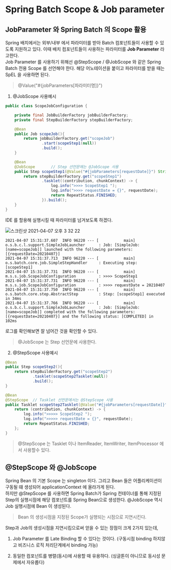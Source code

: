 # Spring Batch Scope & Job parameter

## JobParameter 와 Spring Batch 의 Scope 활용
Spring 배치에서는 외부/내부 에서 파라미터를 받아 Batch 컴포넌트들이 사용할 수 있도록 지원하고 있다.
이때 배치 컴포넌트들이 사용하는 파라미터를 **Job Parameter** 라고한다.  
Job Parameter 를 사용하기 위해선 @StepScope / @JobScope 와 같은 Spring Batch 전용 Scope 를 선언해야 한다. 
해당 어노테이션을 붙이고 파라미터를 받을 때는 SpEL 을 사용하면 된다. 
> @Value("#{jobParameters[파라미터명]}")

1. @JobScope 사용예시 
```java
public class ScopeJobConfiguration {

    private final JobBuilderFactory jobBuilderFactory;
    private final StepBuilderFactory stepBuilderFactory;

    @Bean
    public Job scopeJob(){
        return jobBuilderFactory.get("scopeJob")
                .start(scopeStep1(null))
                .build();
    }

    @Bean
    @JobScope       // Step 선언문에는 @JobScope 사용
    public Step scopeStep1(@Value("#{jobParameters[requestDate]}") String requestDate){ // SpEL 사용
        return stepBuilderFactory.get("scopeStep1")
                .tasklet((contribution, chunkContext) -> {
                    log.info(">>>> ScopeStep1 ");
                    log.info(">>>> requestDate = {}", requestDate);
                    return RepeatStatus.FINISHED;
                }).build();
    }
}
```
IDE 를 할용해 실행시킬 때 파라미터를 넘겨보도록 하겠다.  

![스크린샷 2021-04-07 오후 3 32 22](https://user-images.githubusercontent.com/46964910/113821443-0db97780-97b7-11eb-85d3-ecd890db6fa9.png)  
  

```
2021-04-07 15:31:37.607  INFO 96220 --- [           main] o.s.b.c.l.support.SimpleJobLauncher      : Job: [SimpleJob: [name=scopeJob]] launched with the following parameters: [{requestDate=20210407}]
2021-04-07 15:31:37.713  INFO 96220 --- [           main] o.s.batch.core.job.SimpleStepHandler     : Executing step: [scopeStep1]
2021-04-07 15:31:37.731  INFO 96220 --- [           main] m.s.s.job.ScopeJobConfiguration          : >>>> ScopeStep1 
2021-04-07 15:31:37.731  INFO 96220 --- [           main] m.s.s.job.ScopeJobConfiguration          : >>>> requestDate = 20210407
2021-04-07 15:31:37.750  INFO 96220 --- [           main] o.s.batch.core.step.AbstractStep         : Step: [scopeStep1] executed in 34ms
2021-04-07 15:31:37.766  INFO 96220 --- [           main] o.s.b.c.l.support.SimpleJobLauncher      : Job: [SimpleJob: [name=scopeJob]] completed with the following parameters: [{requestDate=20210407}] and the following status: [COMPLETED] in 102ms
```
  
로그를 확인해보면 잘 넘어간 것을 확인할 수 있다. 

>@JobScope 는 Step 선언문에 사용한다. 

2. @StepScope 사용예시

````java
@Bean
public Step scopeStep2(){
    return stepBuilderFactory.get("scopeStep2")
            .tasklet(scopeStep2Tasklet(null))
            .build();
}

@Bean
@StepScope  // Tasklet 선언문에서는 @StepScope 사용 
public Tasklet scopeStep2Tasklet(@Value("#{jobParameters[requestDate]}") String requestDate){ // SpEL 사용
    return (contribution, chunkContext) -> {
        log.info(">>>>> ScopeStep2 ");
        log.info(">>>>> requestDate = {}", requestDate);
        return RepeatStatus.FINISHED;
    };
}
````

>@StepScope 는 Tasklet 이나 ItemReader, ItemWriter, ItemProcessor 에서 사용할수 있다. 

## @StepScope 와 @JobScope 
Spring Bean 의 기본 Scope 는 singleton 이다. 그리고 Bean 들은 어플리케이션이 구동될 떄 생성되어 applicationContext 에 올라가게 된다.  
하지만 @StepScope 를 사용하면 Spring Batch가 Spring 컨테이너를 통해 지정된 Step의 실행시점에 해당 컴포넌트를 Spring Bean으로 생성한다.
@JobScope 역시 Job 실행시점에 Bean 이 생성된다. 

> Bean 의 생성시점을 지정된 Scope가 실행되는 시점으로 지연시킨다.

Step과 Job의 생성시점을 지연시킴으로써 얻을 수 있는 장점이 크게 2가지 있는데,
1. Job Parameter 를 Late Binding 할 수 있다는 것이다. (구동시점 binding 하지않고 비즈니스 로직 처리단계에서 binding 가능)  
   
2. 동일한 컴포넌트를 병렬(동시)에 사용할 때 유용하다. (싱글톤이 아니므로 동시성 문제에서 자유롭다)







